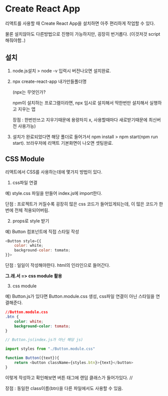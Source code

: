 # Create React App
리액트를 사용할 때 Create React App을 설치하면 아주 편리하게 작업할 수 있다.

물론 설치않아도 다른방법으로 진행이 가능하지만, 굉장히 번거롭다.
(이것저것 script해줘야함..)
##  설치
1. node.js설치 > node -v 입력시 버전나오면 설치완료.

2. npx create-react-app 내가만들폴더명

    (npx는 무엇인가?

    npm이 설치하는 프로그램이라면, npx 임시로 설치해서 딱한번만 설치해서 실행하고 지우는 앱

    장점 : 한번만쓰고 지우기때문에 용량차지 x, 사용할때마다 새로받기때문에 최신버전 사용가능)

  3. 설치가 완료되었다면 해당 폴더로 들어가서 npm install > npm start(npm run start).
브라우저에 리액트 기본화면이 나오면 셋팅완료.

##  CSS Module 
리액트에서 CSS를 사용하는데에 몇가지 방법이 있다.
1. css파일 연결 

예) style.css 파일을 만들어 index.js에 import한다.

단점 : 프로젝트가 커질수록 굉장히 많은 css 코드가 들어있게되는데, 이 많은 코드가 한번에 전체 적용되어버림.

2. props로 style 받기

예) Button 컴포넌트에 직접 스타일 작성
```js
<Button style={{
    color: white;
    background-color: tomato;
}}>
```
단점 : 일일이 작성해야한다.  html의 인라인으로 들어간다.

**그.래.서 => css module 활용**

3. css module

예) Button.js가 있다면 Button.module.css 생성, css파일 연결이 아닌 스타일을 연결해준다.
```css
//Button.module.css
.btn {
    color: white;
    background-color: tomato;
}
```
```js
// Button.js(index.js가 아닌 해당 js)

import styles from "./Button.module.css"

function Button({text}){
    return <button className={styles.btn}>{text}</button>
}

```
이렇게 작성하고 확인해보면 버튼 태그에 랜덤 클래스가 들어가있다.
//

장점 : 동일한 class이름(btn)을 다른 파일에서도 사용할 수 있음.